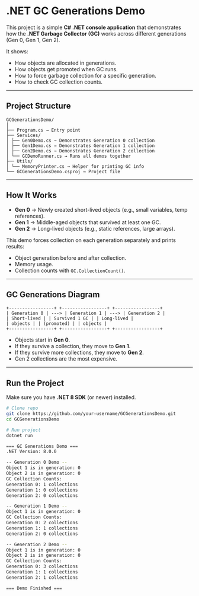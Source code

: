 # .NET GC Generations Demo  

This project is a simple **C# .NET console application** that demonstrates how the **.NET Garbage Collector (GC)** works across different generations (Gen 0, Gen 1, Gen 2).  

It shows:  
- How objects are allocated in generations.  
- How objects get promoted when GC runs.  
- How to force garbage collection for a specific generation.  
- How to check GC collection counts.  

---

##  Project Structure  
```
GCGenerationsDemo/
│
├── Program.cs → Entry point
├── Services/
│ ├── Gen0Demo.cs → Demonstrates Generation 0 collection
│ ├── Gen1Demo.cs → Demonstrates Generation 1 collection
│ ├── Gen2Demo.cs → Demonstrates Generation 2 collection
│ └── GCDemoRunner.cs → Runs all demos together
├── Utils/
│ └── MemoryPrinter.cs → Helper for printing GC info
└── GCGenerationsDemo.csproj → Project file
```

---

##  How It Works  

- **Gen 0** → Newly created short-lived objects (e.g., small variables, temp references).  
- **Gen 1** → Middle-aged objects that survived at least one GC.  
- **Gen 2** → Long-lived objects (e.g., static references, large arrays).  

This demo forces collection on each generation separately and prints results:  
- Object generation before and after collection.  
- Memory usage.  
- Collection counts with `GC.CollectionCount()`.  

---

##  GC Generations Diagram  
```
+-----------------+ +-----------------+ +-----------------+
| Generation 0 | ---> | Generation 1 | ---> | Generation 2 |
| Short-lived | | Survived 1 GC | | Long-lived |
| objects | | (promoted) | | objects |
+-----------------+ +-----------------+ +-----------------+
```

- Objects start in **Gen 0**.  
- If they survive a collection, they move to **Gen 1**.  
- If they survive more collections, they move to **Gen 2**.  
- Gen 2 collections are the most expensive.  

---

##  Run the Project  

Make sure you have **.NET 8 SDK** (or newer) installed.  

```bash
# Clone repo
git clone https://github.com/your-username/GCGenerationsDemo.git
cd GCGenerationsDemo

# Run project
dotnet run

=== GC Generations Demo ===
.NET Version: 8.0.0

-- Generation 0 Demo --
Object 1 is in generation: 0
Object 2 is in generation: 0
GC Collection Counts:
Generation 0: 1 collections
Generation 1: 0 collections
Generation 2: 0 collections

-- Generation 1 Demo --
Object 1 is in generation: 0
GC Collection Counts:
Generation 0: 2 collections
Generation 1: 1 collections
Generation 2: 0 collections

-- Generation 2 Demo --
Object 1 is in generation: 0
Object 2 is in generation: 0
GC Collection Counts:
Generation 0: 3 collections
Generation 1: 1 collections
Generation 2: 1 collections

=== Demo Finished ===

